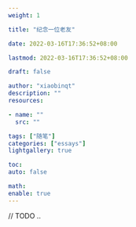```yaml
---
weight: 1

title: "纪念一位老友"

date: 2022-03-16T17:36:52+08:00

lastmod: 2022-03-16T17:36:52+08:00

draft: false

author: "xiaobinqt"
description: ""
resources:

- name: ""
  src: ""

tags: ["随笔"]
categories: ["essays"]
lightgallery: true

toc:
auto: false

math:
enable: true
---
```


// TODO ..

